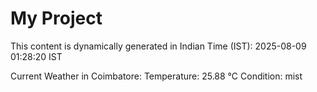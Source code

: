 # My Project

This content is dynamically generated in Indian Time (IST): 2025-08-09 01:28:20 IST


Current Weather in Coimbatore:
Temperature: 25.88 °C
Condition: mist

